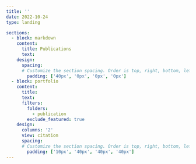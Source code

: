 ```yaml
---
title: ''
date: 2022-10-24
type: landing

sections:
  - block: markdown
    content:
      title: Publications
      text: 
    design:
      spacing:
      # Customize the section spacing. Order is top, right, bottom, left.
        padding: ['40px', '0px', '0px', '0px']
  - block: portfolio
    content:
      title:  
      text:
      filters:
        folders:
          - publication
        exclude_featured: true
    design:
      columns: '2'
      view: citation
      spacing:
      # Customize the section spacing. Order is top, right, bottom, left.
        padding: ['10px', '40px', '40px', '40px']
---
```


